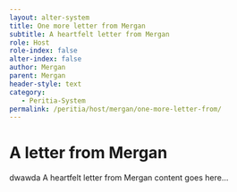 ```yaml
---
layout: alter-system
title: One more letter from Mergan
subtitle: A heartfelt letter from Mergan
role: Host
role-index: false
alter-index: false
author: Mergan
parent: Mergan
header-style: text
category:
   - Peritia-System
permalink: /peritia/host/mergan/one-more-letter-from/
---
```

# A letter from Mergan
dwawda
A heartfelt letter from Mergan content goes here...
